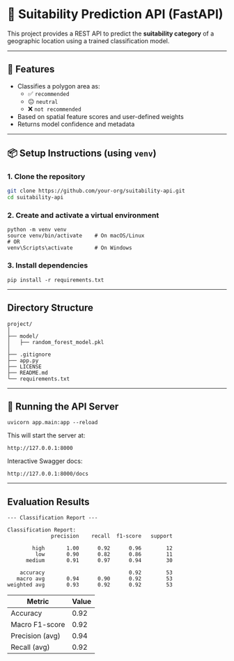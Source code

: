 # 🧠 Suitability Prediction API (FastAPI)

This project provides a REST API to predict the **suitability category** of a geographic location using a trained classification model.

---

## 🚀 Features

- Classifies a polygon area as:
  - ✅ `recommended`
  - 😐 `neutral`
  - ❌ `not recommended`
- Based on spatial feature scores and user-defined weights
- Returns model confidence and metadata

---

## 📦 Setup Instructions (using `venv`)

### 1. Clone the repository

```bash
git clone https://github.com/your-org/suitability-api.git
cd suitability-api
```

### 2. Create and activate a virtual environment
```
python -m venv venv
source venv/bin/activate    # On macOS/Linux
# OR
venv\Scripts\activate       # On Windows
```

### 3. Install dependencies
```
pip install -r requirements.txt
```
---
## Directory Structure
```
project/
│
├── model/
│   ├── random_forest_model.pkl
│
├── .gitignore
├── app.py
├── LICENSE
├── README.md
└── requirements.txt
```
---
## 🚦 Running the API Server
```
uvicorn app.main:app --reload
```

This will start the server at:
```
http://127.0.0.1:8000
```

Interactive Swagger docs:
```
http://127.0.0.1:8000/docs
```

---
## Evaluation Results

```
--- Classification Report ---

Classification Report:
              precision    recall  f1-score   support

        high       1.00      0.92      0.96        12
         low       0.90      0.82      0.86        11
      medium       0.91      0.97      0.94        30

    accuracy                           0.92        53
   macro avg       0.94      0.90      0.92        53
weighted avg       0.93      0.92      0.92        53

```

| Metric          | Value |
| --------------- | ----- |
| Accuracy        | 0.92  |
| Macro F1-score  | 0.92  |
| Precision (avg) | 0.94  |
| Recall (avg)    | 0.92  |
